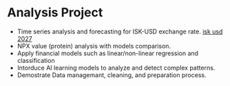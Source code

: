 # Analysis Project
-	Time series analysis and forecasting for ISK-USD exchange rate. [isk usd 2027](isk_usd_2027.ipynb)
-	NPX value (protein) analysis with models comparison.
-	Apply financial models such as linear/non-linear regression and classification
-	Intorduce AI learning models to analyze and detect complex patterns.
-	Demostrate Data managemant, cleaning, and preparation process. 


